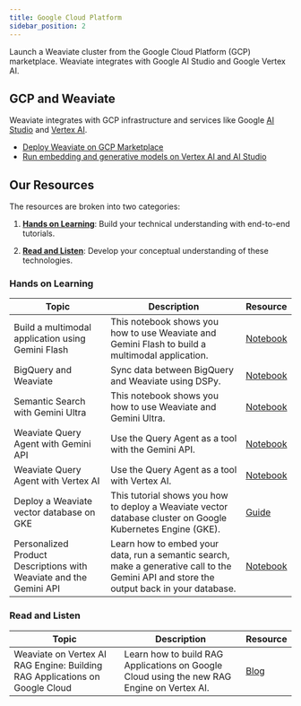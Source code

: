 ```yaml
---
title: Google Cloud Platform
sidebar_position: 2
---
```


Launch a Weaviate cluster from the Google Cloud Platform (GCP) marketplace. Weaviate integrates with Google AI Studio and Google Vertex AI.

## GCP and Weaviate 
Weaviate integrates with GCP infrastructure and services like Google [AI Studio](https://ai.google.dev/aistudio) and [Vertex AI](https://cloud.google.com/vertex-ai?hl=en).

* [Deploy Weaviate on GCP Marketplace](/docs/weaviate/installation/gc-marketplace)
* [Run embedding and generative models on Vertex AI and AI Studio](/docs/weaviate/model-providers/google)


## Our Resources 
The resources are broken into two categories: 
1. [**Hands on Learning**](#hands-on-learning): Build your technical understanding with end-to-end tutorials.

2. [**Read and Listen**](#read-and-listen): Develop your conceptual understanding of these technologies.

### Hands on Learning

| Topic | Description | Resource | 
| --- | --- | --- |
| Build a multimodal application using Gemini Flash | This notebook shows you how to use Weaviate and Gemini Flash to build a multimodal application. | [Notebook](https://github.com/weaviate/recipes/blob/main/integrations/cloud-hyperscalers/google/gemini/multimodal-and-gemini-flash/NY-Roadshow-Gemini.ipynb) |
| BigQuery and Weaviate | Sync data between BigQuery and Weaviate using DSPy. | [Notebook](https://github.com/weaviate/recipes/blob/main/integrations/cloud-hyperscalers/google/bigquery/BigQuery-Weaviate-DSPy-RAG.ipynb) |
| Semantic Search with Gemini Ultra | This notebook shows you how to use Weaviate and Gemini Ultra. |[Notebook](https://github.com/weaviate/recipes/blob/main/integrations/cloud-hyperscalers/google/gemini/gemini-ultra/gemini-ultra-weaviate.ipynb) |
| Weaviate Query Agent with Gemini API | Use the Query Agent as a tool with the Gemini API. | [Notebook](https://github.com/weaviate/recipes/blob/main/integrations/cloud-hyperscalers/google/agents/gemini-api-query-agent.ipynb) |
| Weaviate Query Agent with Vertex AI | Use the Query Agent as a tool with Vertex AI. | [Notebook](https://github.com/weaviate/recipes/blob/main/integrations/cloud-hyperscalers/google/agents/vertex-ai-query-agent.ipynb) |
| Deploy a Weaviate vector database on GKE | This tutorial shows you how to deploy a Weaviate vector database cluster on Google Kubernetes Engine (GKE). | [Guide](https://cloud.google.com/kubernetes-engine/docs/tutorials/deploy-weaviate) |
| Personalized Product Descriptions with Weaviate and the Gemini API | Learn how to embed your data, run a semantic search, make a generative call to the Gemini API and store the output back in your database. | [Notebook](https://github.com/google-gemini/cookbook/blob/main/examples/weaviate/personalized_description_with_weaviate_and_gemini_api.ipynb) |

### Read and Listen
| Topic | Description | Resource | 
| --- | --- | --- |
| Weaviate on Vertex AI RAG Engine: Building RAG Applications on Google Cloud | Learn how to build RAG Applications on Google Cloud using the new RAG Engine on Vertex AI. | [Blog](https://weaviate.io/blog/google-rag-api) |